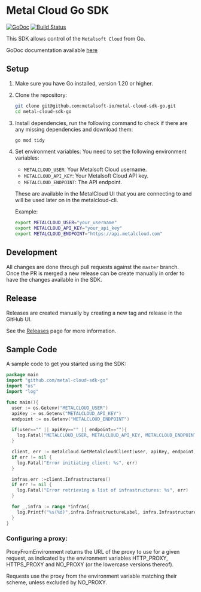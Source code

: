 # Metal Cloud Go SDK

[![GoDoc](https://godoc.org/github.com/bigstepinc/metal-cloud-sdk-go?status.svg)](https://godoc.org/github.com/bigstepinc/metal-cloud-sdk-go) 
[![Build Status](https://travis-ci.com/metalsoft-io/metal-cloud-sdk-go.svg?branch=master)](https://travis-ci.com/metalsoft-io/metal-cloud-sdk-go)

This SDK allows control of the `Metalsoft Cloud` from Go.

GoDoc documentation available [here](https://godoc.org/github.com/bigstepinc/metal-cloud-sdk-go)

## Setup

1. Make sure you have Go installed, version 1.20 or higher.

2. Clone the repository:

    ```sh
    git clone git@github.com:metalsoft-io/metal-cloud-sdk-go.git 
    cd metal-cloud-sdk-go
    ```

3. Install dependencies, run the following command to check if there are any missing dependencies and download them:

    ```sh
    go mod tidy
    ```

4. Set environment variables:
   You need to set the following environment variables:

   - `METALCLOUD_USER`: Your Metalsoft Cloud username.
   - `METALCLOUD_API_KEY`: Your Metalsoft Cloud API key.
   - `METALCLOUD_ENDPOINT`: The API endpoint.

    These are available in the MetalCloud UI that you are connecting to and will be used later on in the metalcloud-cli.

   Example:

   ```sh
   export METALCLOUD_USER="your_username"
   export METALCLOUD_API_KEY="your_api_key"
   export METALCLOUD_ENDPOINT="https://api.metalcloud.com"
   ```

## Development

All changes are done through pull requests against the `master` branch.  
Once the PR is merged a new release can be create manually in order to have the changes available in the SDK.

## Release

Releases are created manually by creating a new tag and release in the GitHub UI.

See the [Releases](https://github.com/metalsoft-io/metal-cloud-sdk-go/releases) page for more information.

## Sample Code

A sample code to get you started using the SDK:

```go
package main
import "github.com/metal-cloud-sdk-go"
import "os"
import "log"

func main(){
  user := os.Getenv("METALCLOUD_USER")
  apiKey := os.Getenv("METALCLOUD_API_KEY")
  endpoint := os.Getenv("METALCLOUD_ENDPOINT")

  if(user=="" || apiKey=="" || endpoint==""){
    log.Fatal("METALCLOUD_USER, METALCLOUD_API_KEY, METALCLOUD_ENDPOINT environment variables must be set")
  }

  client, err := metalcloud.GetMetalcloudClient(user, apiKey, endpoint)
  if err != nil {
    log.Fatal("Error initiating client: %s", err)
  }

  infras,err :=client.Infrastructures()
  if err != nil {
    log.Fatal("Error retrieving a list of infrastructures: %s", err)
  }

  for _,infra := range *infras{
    log.Printf("%s(%d)",infra.InfrastructureLabel, infra.InfrastructureID)
  }
}
```

### Configuring a proxy:

ProxyFromEnvironment returns the URL of the proxy to use for a given request, as indicated by the environment variables HTTP_PROXY, HTTPS_PROXY and NO_PROXY (or the lowercase versions thereof).

Requests use the proxy from the environment variable matching their scheme, unless excluded by NO_PROXY.
